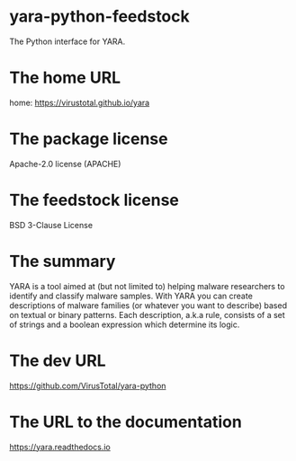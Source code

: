 # yara-python-feedstock

The Python interface for YARA.

# The home URL
home: https://virustotal.github.io/yara

# The package license
Apache-2.0 license (APACHE)

# The feedstock license
BSD 3-Clause License

# The summary
YARA is a tool aimed at (but not limited to) helping malware researchers
to identify and classify malware samples. With YARA you can create descriptions
of malware families (or whatever you want to describe) based on textual or binary
patterns. Each description, a.k.a rule, consists of a set of strings and a boolean
expression which determine its logic.

# The dev URL
https://github.com/VirusTotal/yara-python
# The URL to the documentation
https://yara.readthedocs.io
